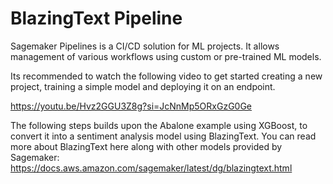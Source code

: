 # BlazingText Pipeline


Sagemaker Pipelines is a CI/CD solution for ML projects. It allows management of various workflows using custom or pre-trained ML models. 

Its recommended to watch the following video to get started creating a new project, training a simple model and deploying it on an endpoint.

https://youtu.be/Hvz2GGU3Z8g?si=JcNnMp5ORxGzG0Ge

The following steps builds upon the Abalone example using XGBoost, to convert it into a sentiment analysis model using BlazingText. You can read more about BlazingText here along with other models provided by Sagemaker: https://docs.aws.amazon.com/sagemaker/latest/dg/blazingtext.html 


